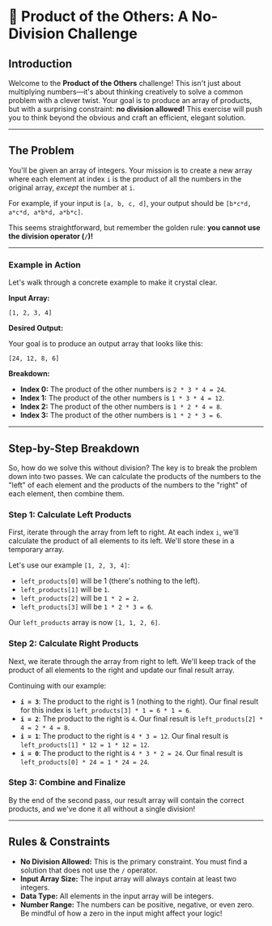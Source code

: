# 🧮 Product of the Others: A No-Division Challenge

## Introduction

Welcome to the **Product of the Others** challenge! This isn't just about multiplying numbers—it's about thinking creatively to solve a common problem with a clever twist. Your goal is to produce an array of products, but with a surprising constraint: **no division allowed!** This exercise will push you to think beyond the obvious and craft an efficient, elegant solution.

---

## The Problem

You'll be given an array of integers. Your mission is to create a new array where each element at index `i` is the product of all the numbers in the original array, *except* the number at `i`.

For example, if your input is `[a, b, c, d]`, your output should be `[b*c*d, a*c*d, a*b*d, a*b*c]`.

This seems straightforward, but remember the golden rule: **you cannot use the division operator (`/`)!**

---

### Example in Action

Let's walk through a concrete example to make it crystal clear.

**Input Array:**

```
[1, 2, 3, 4]
```

**Desired Output:**


Your goal is to produce an output array that looks like this:

```
[24, 12, 8, 6]
```

**Breakdown:**
- **Index 0:** The product of the other numbers is `2 * 3 * 4 = 24`.
- **Index 1:** The product of the other numbers is `1 * 3 * 4 = 12`.
- **Index 2:** The product of the other numbers is `1 * 2 * 4 = 8`.
- **Index 3:** The product of the other numbers is `1 * 2 * 3 = 6`.

---

## Step-by-Step Breakdown

So, how do we solve this without division? The key is to break the problem down into two passes. We can calculate the products of the numbers to the "left" of each element and the products of the numbers to the "right" of each element, then combine them.

### Step 1: Calculate Left Products

First, iterate through the array from left to right. At each index `i`, we'll calculate the product of all elements to its left. We'll store these in a temporary array.

Let's use our example `[1, 2, 3, 4]`:
- `left_products[0]` will be 1 (there's nothing to the left).
- `left_products[1]` will be `1`.
- `left_products[2]` will be `1 * 2 = 2`.
- `left_products[3]` will be `1 * 2 * 3 = 6`.

Our `left_products` array is now `[1, 1, 2, 6]`.

### Step 2: Calculate Right Products

Next, we iterate through the array from right to left. We'll keep track of the product of all elements to the right and update our final result array.

Continuing with our example:
- **`i = 3`**: The product to the right is 1 (nothing to the right). Our final result for this index is `left_products[3] * 1 = 6 * 1 = 6`.
- **`i = 2`**: The product to the right is `4`. Our final result is `left_products[2] * 4 = 2 * 4 = 8`.
- **`i = 1`**: The product to the right is `4 * 3 = 12`. Our final result is `left_products[1] * 12 = 1 * 12 = 12`.
- **`i = 0`**: The product to the right is `4 * 3 * 2 = 24`. Our final result is `left_products[0] * 24 = 1 * 24 = 24`.

### Step 3: Combine and Finalize

By the end of the second pass, our result array will contain the correct products, and we've done it all without a single division!

---

## Rules & Constraints

- **No Division Allowed:** This is the primary constraint. You must find a solution that does not use the `/` operator.
- **Input Array Size:** The input array will always contain at least two integers.
- **Data Type:** All elements in the input array will be integers.
- **Number Range:** The numbers can be positive, negative, or even zero. Be mindful of how a zero in the input might affect your logic!